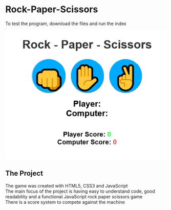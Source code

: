 # Rock-Paper-Scissors

To test the program, download the files and run the index

<img src="rps.png" alt="Rock paper scissors game">

## The Project

The game was created with HTML5, CSS3 and JavaScript <br />
The main focus of the project is having easy to understand code, good readability and a functional JavaScript rock paper scissors game <br />
There is a score system to compete against the machine

